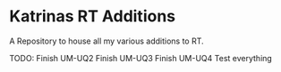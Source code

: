 # Katrinas RT Additions

A Repository to house all my various additions to RT.

TODO:
Finish UM-UQ2
Finish UM-UQ3
Finish UM-UQ4
Test everything
